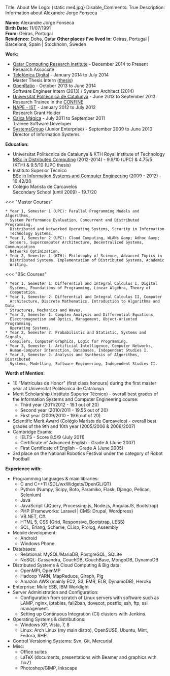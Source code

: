 Title: About Me
Logo: {static me4.jpg}
Disable_Comments: True
Description: Information about Alexandre Jorge Fonseca

**Name:** Alexandre Jorge Fonseca  
**Birth Date:** 11/07/1991  
**From:** Oeiras, Portugal  
**Residence:** Doha, Qatar
**Other places I've lived in:** Oeiras, Portugal | Barcelona, Spain | Stockholm, Sweden  

**Work:**

* [Qatar Computing Research Institute](http://www.qcri.com) - December 2014 to Present
  Research Associate
* [Telefónica Digital](http://www.telefonica.com/en/digital/html/home/) - January 2014 to July 2014  
  Master Thesis Intern ([thesis](/projects/thesis/optimizing-synchronous-online-computation-graphs))  
* [OpenRatio](http://www.openratio.com) - October 2013 to June 2014  
  Software Engineer Intern (2013) / System Architect (2014)
* [Universitat Politècnica de Catalunya](http://upc.edu) - June 2013 to September 2013  
  Research Trainee in the [CONFINE](http://confine-project.eu)
* [NAPE - IST](http://nape.ist.utl.pt/) - January 2012 to July 2012  
  Research Grant Holder
* [Caixa Mágica](http://contribsoft.caixamagica.pt/wiki/bazaar2011) - July 2011 to September 2011  
  Trainee Software Developer
* [SystemsGroup](http://www.systems-group.org/#index) (Junior Enterprise) - September 2009 to June 2010  
  Director of Information Systems


**Education:**

* Universitat Politècnica de Catalunya & KTH Royal Institute of Technology  
  [MSc in Distributed Computing](http://www.kth.se/en/studies/programmes/master/em/emdc) (2012-2014) - 9.9/10 (UPC) & 4.75/5 (KTH) & 9.5/10 (UPC thesis)  
* Instituto Superior Técnico  
  [BSc in Information Systems and Computer Engineering](https://fenix.ist.utl.pt/cursos/leic-t/descricao?locale=en_EN) (2009 - 2012) - 19.42/20
* Colégio Marista de Carcavelos <br> Secondary School (until 2009) - 19.7/20


<<< "Master Courses"

    * Year 1, Semester 1 (UPC): Parallel Programming Models and Algorithms,
      System Performance Evaluation, Concurrent and Distributed Programming,
      Distributed and Networked Operating Systems, Security in Information
      Technology Systems.
    * Year 1, Semester 2 (UPC): Cloud Computing, WLANs &amp; Adhoc &amp;
      Sensors, Supercomputer Architecture, Decentralized Systems, Communication
      Networks Optimization.
    * Year 2, Semester 1 (KTH): Philosophy of Science, Advanced Topics in
      Distributed Systems, Implementation of Distributed Systems, Academic
      Writing.

<<< "BSc Courses"

    * Year 1, Semester 1: Differential and Integral Calculus I, Digital
      Systems, Foundations of Programming, Linear Algebra, Theory of
      Computation.
    * Year 1, Semester 2: Differential and Integral Calculus II, Computer
      Architecture, Discrete Mathematics, Introduction to Algorithms and Data
      Structures, Mechanics and Waves.
    * Year 2, Semester 1: Complex Analysis and Differential Equations,
      Electromagnetism and Optics, Management, Object-oriented Programming,
      Operating Systems.
    * Year 2, Semester 2: Probabilistic and Statistic, Systems and Signals,
      Compilers, Computer Graphics, Logic for Programming.
    * Year 3, Semester 1: Artificial Intelligence, Computer Networks,
      Human-Computer Interaction, Databases, Independent Studies I.
    * Year 3, Semester 2: Analysis and Synthesis of Algorithms, Distributed
      Systems, Modelling, Software Engineering, Independent Studies II.


**Worth of Mention:**

* 10 "Matrículas de Honor" (first class honours) during the first master year at Universitat Politècnica de Catalunya
* Merit Scholarship (Instituto Superior Técnico) - overall best grades of the Information Systems and Computer Engineering course:
	* Third year (2011/2012 - 19.1 out of 20)
	* Second year (2010/2011 - 19.55 out of 20)
	* First year (2009/2010 - 19.6 out of 20)
* Scientific Merit Award (Colégio Marista de Carcavelos) - overall best grades of the 9th and 10th year (2005/2006 &amp; 2006/2007)
* Cambridge Exams:
    * IELTS - Score 8.5/9 (July 2011)
    * Certificate of Advanced English - Grade A (June 2007)
    * First Certificate of English - Grade A (June 2005)
* 3rd place on the National Robotics Festival under the category of Robot Football

**Experience with:**

* Programming languages & main libraries:
    * C and C++11 (SDL/wxWidgets/OpenGL/QT)
    * Python (Numpy, Scipy, Boto, Paramiko, Flask, Django, Pelican, Selenium)
    * Java
    * JavaScript (JQuery, Processing.js, Node.js, AngularJS, Bootstrap)
    * PHP (Frameworks: Laravel | CMS: Drupal, Wordpress)
    * VB.NET, C#.
    * HTML 5, CSS (Grid, Responsive, Bootstrap, LESS)
    * SQL, Erlang, Scheme, CLisp, Prolog, Assembly
* Mobile development:
    * Android
    * Windows Phone
* Databases:
    * Relational: MySQL/MariaDB, PostgreSQL, SQLite
    * NoSQL: Cassandra, CouchDB, CouchBase, MongoDB, DynamoDB
* Distributed Systems & Cloud Computing & Big data:
    * OpenMPI, OpenMP
    * Hadoop YARN, MapReduce, Giraph, Pig
    * Amazon AWS (mainly EC2, S3, EMR, ELB, DynamoDB), Heroku
* Enterprise: Mule ESB, IBM Worklight
* Server Administration and Configuration:
    * Configuration from scratch of Linux servers with software such as LAMP, nginx, iptables, fail2ban, dovecot, postfix, ssh, ftp, ssl management.
    * Setting up Continuous Integration (CI) clusters with Jenkins.
* Operating Systems & distributions:
    * Windows XP, Vista, 7, 8
    * Linux: Arch Linux (my main distro), OpenSUSE, Ubuntu, Mint, Fedora, RHEL
* Control Versioning Systems: Svn, Git, Mercurial
* Misc:
    * Office suites
    * LaTeX (documents, presentations with Beamer and graphics with TikZ)
    * Photoshop/GIMP, Inkscape
